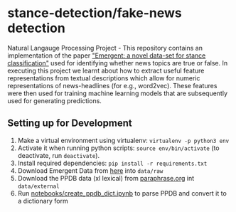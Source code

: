 # stance-detection/fake-news detection

Natural Langauge Processing Project - This repository contains an implementation of the paper ["Emergent: a novel data-set for stance classification"](https://aclanthology.org/N16-1138.pdf) used for identifying whether news topics are true or false. In executing this project we learnt about how to extract useful feature representations from textual descriptions which allow for numeric representations of news-headlines (for e.g., word2vec). These features were then used for training machine learning models that are subsequently used for generating predictions.  

## Setting up for Development

1. Make a virtual environment using virtualenv: `virtualenv -p python3 env`
2. Activate it when running python scripts: `source env/bin/activate` (to deactivate, run `deactivate`).
3. Install required dependencies: `pip install -r requirements.txt`
4. Download Emergent Data from [here](https://drive.google.com/folderview?id=0BwPdBcatuO0vYTAxSnA1d09qdGM&usp=sharing) into `data/raw`
5. Download the PPDB data (xl lexical) from [paraphrase.org](http://paraphrase.org/#/download) int `data/external`
6. Run [notebooks/create_ppdb_dict.ipynb](notebooks/create_ppdb_dict.ipynb) to parse PPDB and convert it to a dictionary form
